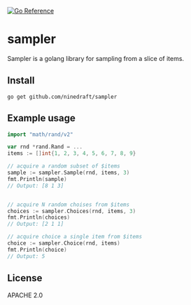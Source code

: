 [![Go Reference](https://pkg.go.dev/badge/github.com/ninedraft/sampler.svg)](https://pkg.go.dev/github.com/ninedraft/sampler)
# sampler

Sampler is a golang library for sampling from a slice of items.

## Install

```
go get github.com/ninedraft/sampler
```

## Example usage 

```go
import "math/rand/v2" 

var rnd *rand.Rand = ...
items := []int{1, 2, 3, 4, 5, 6, 7, 8, 9}

// acquire a random subset of $items
sample := sampler.Sample(rnd, items, 3)
fmt.Println(sample)
// Output: [8 1 3]


// acquire N random choises from $items
choices := sampler.Choices(rnd, items, 3)
fmt.Println(choices)
// Output: [2 1 1]

// acquire choice a single item from $items
choice := sampler.Choice(rnd, items)
fmt.Println(choice)
// Output: 5
```

## License
APACHE 2.0
